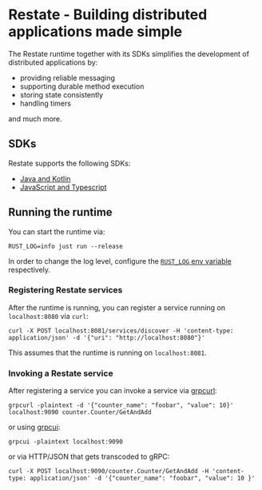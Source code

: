 # Restate - Building distributed applications made simple

The Restate runtime together with its SDKs simplifies the development of distributed applications by:

* providing reliable messaging
* supporting durable method execution
* storing state consistently
* handling timers

and much more.

## SDKs

Restate supports the following SDKs:

* [Java and Kotlin](https://github.com/restatedev/sdk-java)
* [JavaScript and Typescript](https://github.com/restatedev/typescript-sdk-expirment)

## Running the runtime

You can start the runtime via:

```shell
RUST_LOG=info just run --release
```

In order to change the log level, configure the [`RUST_LOG` env variable](https://rust-lang-nursery.github.io/rust-cookbook/development_tools/debugging/config_log.html#enable-log-levels-per-module) respectively.

### Registering Restate services

After the runtime is running, you can register a service running on `localhost:8080` via `curl`:

```shell
curl -X POST localhost:8081/services/discover -H 'content-type: application/json' -d '{"uri": "http://localhost:8080"}'
```

This assumes that the runtime is running on `localhost:8081`.

### Invoking a Restate service

After registering a service you can invoke a service via [grpcurl](https://github.com/fullstorydev/grpcurl):

```shell
grpcurl -plaintext -d '{"counter_name": "foobar", "value": 10}' localhost:9090 counter.Counter/GetAndAdd
```

or using [grpcui](https://github.com/fullstorydev/grpcui):

```shell
grpcui -plaintext localhost:9090
```

or via HTTP/JSON that gets transcoded to gRPC:

```shell
curl -X POST localhost:9090/counter.Counter/GetAndAdd -H 'content-type: application/json' -d '{"counter_name": "foobar", "value": 10 }'
```
